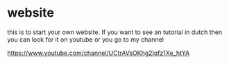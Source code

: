 # website
this is to start your own website.
If you want to see an tutorial in dutch then you can look for it on youtube or you go to my channel

https://www.youtube.com/channel/UCtrAVsOKhg2Iqfz1Xe_htYA
